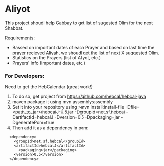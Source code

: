 # Aliyot

This project shoudl help Gabbay to get list of sugested Olim for the next Shabbat.

Requirements:
* Bassed on important dates of each Prayer and based on last time the prayer recieved Aliyah, we shoudl get the list of next X suggested Olim.
* Statistics on the Prayers (list of Aliyot, etc.)
* Prayers' info (Important dates, etc.)


### For Developers:

Need to get the HebCalendar (great work!)
1. To do so, get project from https://github.com/hebcal/hebcal-java 
2. maven package it using mvn assembly:assembly
3. Set it into your repository using >mvn install:install-file -Dfile=<path_to_jar>\hebcalJ-0.5.jar -DgroupId=net.sf.hebcal -DartifactId=hebcalJ -Dversion=0.5 -Dpackaging=jar -DgeneratePom=true
4. Then add it as a dependency in pom:
```
  <dependency>
    <groupId>net.sf.hebcal</groupId>
    <artifactId>hebcalJ</artifactId>
      <packaging>jar</packaging>
    <version>0.5</version>
  </dependency>
```

